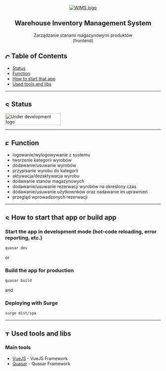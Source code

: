 <p align="center">
  <a href="" rel="noopener">
 <img src="https://wims.surge.sh/img/wims-logo-full.0c4cc366.svg" alt="WIMS logo"></a>
</p>

<div align="center">

## **Warehouse Inventory Management System**
Zarządzanie stanami magazynowymi produktów
<br>
(frontend)
</div>

<div align="left">

## <img width="15px" height="15px" src="https://i.imgur.com/JSD4BhW.png" alt="Content"> Table of Contents
- [Status](#status)
- [Function](#function)
- [How to start that app](#start)
- [Used tools and libs](#tools)

---

## <img width="15px" height="15px" src="https://i.imgur.com/ZpOiTNt.png" alt="Status"> Status <a name = "status"></a>
<img width="180px" height="38px" src="https://i.imgur.com/ASft06L.png" alt="Under development logo">

---


## <img width="15px" height="15px" src="https://i.imgur.com/hx2bbEi.png" alt="Function"> Function <a name = "function"></a>
- logowanie/wylogowywanie z systemu
- tworzenie kategorii wyrobów
- dodawanie/usuwanie wyrobów
- przypisanie wyrobu do kategorii
- aktywacja/dezaktywacja wyrobu
- dodawanie stanów magazynowych
- dodawanie/usuwanie rezerwacji wyrobów na określony czas
- dodawanie/usuwanie użytkownków oraz nadawanie im uprawnień
- przegląd wprowadzonych rezerwacji

---
## <img width="15px" height="15px" src="https://i.imgur.com/Mw1Qnmu.png" alt="Start"> How to start that app or build app<a name = "start"></a>
### Start the app in development mode (hot-code reloading, error reporting, etc.)
```bash
quasar dev
```
or
### Build the app for production
```bash
quasar build
```
and
### Deploying with Surge
```bash
surge dist/spa
```
---
## <img width="15px" height="15px" src="https://i.imgur.com/v3vWn54.png" alt="Tools"> Used tools and libs <a name = "tools"></a>
### Main tools
- [VueJS](https://vuejs.org/) - VueJS Framework
- [Quasar](https://quasar.dev/) - Quasar Framework


</div>
